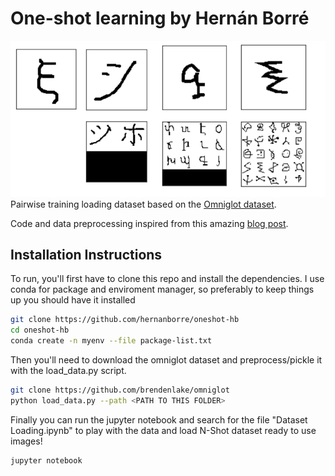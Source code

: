 # One-shot learning by Hernán Borré
![oneshot task](images/nway-one-shot-img-hb.png)
Pairwise training loading dataset based on the [Omniglot dataset]( https://github.com/brendenlake/omniglot).

Code and data preprocessing inspired from this amazing [blog post](https://sorenbouma.github.io/blog/oneshot).


## Installation Instructions


To run, you'll first have to clone this repo and install the dependencies.
I use conda for package and enviroment manager, so preferably to keep things up you should have it installed

```bash
git clone https://github.com/hernanborre/oneshot-hb
cd oneshot-hb
conda create -n myenv --file package-list.txt

```


Then you'll need to download the omniglot dataset and preprocess/pickle it with the load_data.py script.
```bash
git clone https://github.com/brendenlake/omniglot
python load_data.py --path <PATH TO THIS FOLDER>
```
Finally you can run the jupyter notebook and search for the file "Dataset Loading.ipynb" to play with the data and load N-Shot dataset ready to use images!
```bash
jupyter notebook
```

